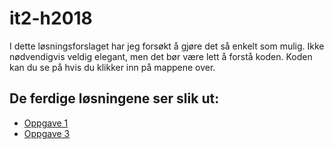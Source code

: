 # it2-h2018
I dette løsningsforslaget har jeg forsøkt å gjøre det så enkelt som mulig. Ikke nødvendigvis veldig elegant, men det bør være lett å forstå koden. Koden kan du se på hvis du klikker inn på mappene over.

## De ferdige løsningene ser slik ut:
* [Oppgave 1](https://gloer.github.io/it2-h2018/oppgave-1/)
* [Oppgave 3](https://gloer.github.io/it2-h2018/oppgave-3/)
